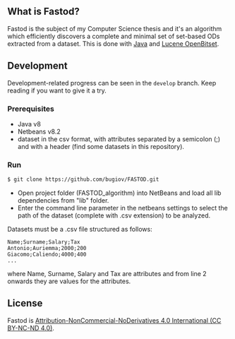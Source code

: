 ## What is Fastod?
Fastod is the subject of my Computer Science thesis and it's an algorithm which efficiently discovers a complete and minimal set of set-based ODs extracted from a dataset. This is done with [Java](https://www.java.com/it/download/) and [Lucene OpenBitset](https://lucene.apache.org/core/3_0_3/api/core/org/apache/lucene/util/OpenBitSet.html).

## Development
Development-related progress can be seen in the `develop` branch. Keep reading if you want to give it a try.

### Prerequisites
- Java v8
- Netbeans v8.2
- dataset in the csv format, with attributes separated by a semicolon (;) and with a header (find some datasets in this repository).

### Run
```bash
$ git clone https://github.com/bugiov/FASTOD.git
```
- Open project folder (FASTOD_algorithm) into NetBeans and load all lib dependencies from "lib" folder.
- Enter the command line parameter in the netbeans settings to select the path of the dataset (complete with .csv extension) to be analyzed.

Datasets must be a .csv file structured as follows:
```
Name;Surname;Salary;Tax
Antonio;Auriemma;2000;200
Giacomo;Caliendo;4000;400
...
```
where Name, Surname, Salary and Tax are attributes and from line 2 onwards they are values for the attributes.

## License
Fastod is [Attribution-NonCommercial-NoDerivatives 4.0 International (CC BY-NC-ND 4.0)](./LICENSE).
